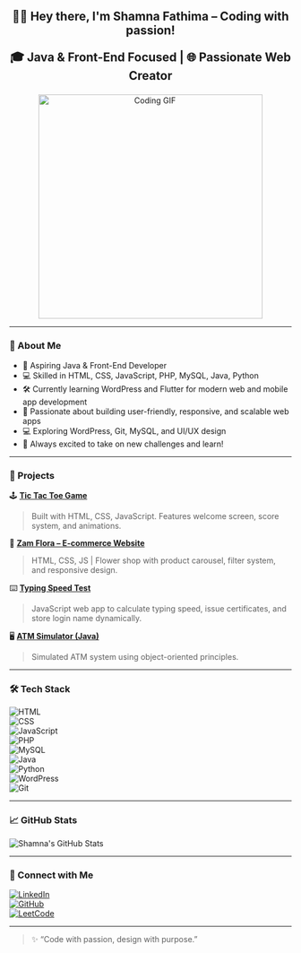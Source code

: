 <h2 align="center">
  👩‍💻 Hey there, I'm Shamna Fathima – Coding with passion!
  
  🎓  Java & Front-End Focused | 🌐 Passionate Web Creator
</h2>



<p align="center">
  <img src="https://media.tenor.com/iMUKJ0TEeOkAAAAM/anime-keyboard.gif" alt="Coding GIF" width="400"/>
</p>

----

### 🌟 About Me
- 🌱 Aspiring Java & Front-End Developer
- 💻 Skilled in HTML, CSS, JavaScript, PHP, MySQL, Java, Python
- 🛠️ Currently learning WordPress and Flutter for modern web and mobile app development
- 🎯 Passionate about building user-friendly, responsive, and scalable web apps
- 💻 Exploring WordPress, Git, MySQL, and UI/UX design   
- 🚀 Always excited to take on new challenges and learn!


---

### 🧩 Projects

🕹️ **[Tic Tac Toe Game](https://github.com/ShamnaFathima/Tic-tac-toe)**  
> Built with HTML, CSS, JavaScript. Features welcome screen, score system, and animations.

🌸 **[Zam Flora – E-commerce Website](https://github.com/ShamnaFathima/Web-designs)**  
> HTML, CSS, JS | Flower shop with product carousel, filter system, and responsive design.

⌨️ **[Typing Speed Test](https://github.com/ShamnaFathima/Typing-speed)**  
> JavaScript web app to calculate typing speed, issue certificates, and store login name dynamically.

🖥️ **[ATM Simulator (Java)](https://github.com/ShamnaFathima/ATM-simulation-system)**  
> Simulated ATM system using object-oriented principles.



---

### 🛠️ Tech Stack

![HTML](https://img.shields.io/badge/-HTML5-E34F26?logo=html5&logoColor=white)  
![CSS](https://img.shields.io/badge/-CSS3-1572B6?logo=css3&logoColor=white)  
![JavaScript](https://img.shields.io/badge/-JavaScript-F7DF1E?logo=javascript&logoColor=black)  
![PHP](https://img.shields.io/badge/-PHP-777BB4?logo=php&logoColor=white)  
![MySQL](https://img.shields.io/badge/-MySQL-4479A1?logo=mysql&logoColor=white)  
![Java](https://img.shields.io/badge/-Java-007396?logo=java&logoColor=white)  
![Python](https://img.shields.io/badge/-Python-3776AB?logo=python&logoColor=white)  
![WordPress](https://img.shields.io/badge/-WordPress-21759B?logo=wordpress&logoColor=white)  
![Git](https://img.shields.io/badge/-Git-F05032?logo=git&logoColor=white)

---

### 📈 GitHub Stats

![Shamna's GitHub Stats](https://github-readme-stats.vercel.app/api?username=ShamnaFathima&show_icons=true&theme=radical)

---

### 🔗 Connect with Me

[![LinkedIn](https://img.shields.io/badge/-LinkedIn-blue?style=flat-square&logo=linkedin)](https://www.linkedin.com/in/shamna-fathima-n-0745202b0)  
[![GitHub](https://img.shields.io/badge/-GitHub-black?style=flat-square&logo=github)](https://github.com/ShamnaFathima)  
[![LeetCode](https://img.shields.io/badge/-LeetCode-FFA116?style=flat-square&logo=leetcode&logoColor=white)](https://leetcode.com/)

---

> ✨ “Code with passion, design with purpose.”
